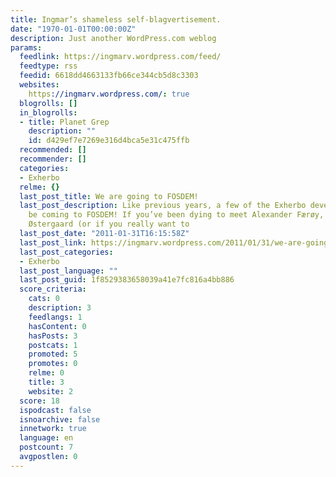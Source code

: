```yaml
---
title: Ingmar’s shameless self-blagvertisement.
date: "1970-01-01T00:00:00Z"
description: Just another WordPress.com weblog
params:
  feedlink: https://ingmarv.wordpress.com/feed/
  feedtype: rss
  feedid: 6618dd4663133fb66ce344cb5d8c3303
  websites:
    https://ingmarv.wordpress.com/: true
  blogrolls: []
  in_blogrolls:
  - title: Planet Grep
    description: ""
    id: d429ef7e7269e316d4bca5e31c475ffb
  recommended: []
  recommender: []
  categories:
  - Exherbo
  relme: {}
  last_post_title: We are going to FOSDEM!
  last_post_description: Like previous years, a few of the Exherbo developers will
    be coming to FOSDEM! If you’ve been dying to meet Alexander Færøy, Bo Ørsted Andresen, Bryan
    Østergaard (or if you really want to
  last_post_date: "2011-01-31T16:15:58Z"
  last_post_link: https://ingmarv.wordpress.com/2011/01/31/we-are-going-to-fosdem/
  last_post_categories:
  - Exherbo
  last_post_language: ""
  last_post_guid: 1f8529383658039a41e7fc816a4bb886
  score_criteria:
    cats: 0
    description: 3
    feedlangs: 1
    hasContent: 0
    hasPosts: 3
    postcats: 1
    promoted: 5
    promotes: 0
    relme: 0
    title: 3
    website: 2
  score: 18
  ispodcast: false
  isnoarchive: false
  innetwork: true
  language: en
  postcount: 7
  avgpostlen: 0
---
```

